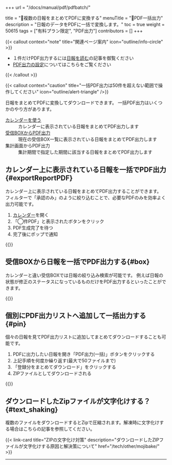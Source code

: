 +++
url = "/docs/manual/pdf/pdfbatch/"

title = "📄複数の日報をまとめてPDFに変換する"
menuTitle = "📄PDF一括出力"
description = "日報のデータをPDFに一括で変換します。"
toc = true
weight = 50615
tags = ["有料プラン限定", "PDF出力"]
contributors = []
+++

{{< callout context="note" title="関連ページ案内" icon="outline/info-circle" >}}

- １件だけPDF出力するには[日報を読む](/docs/manual/read-report/state/#pdf_export)の記事を御覧ください
- [PDF出力の設定](/docs/manual/pdf/pdfoption/)についてはこちらをご覧ください

{{< /callout >}}

{{< callout context="caution" title="一括PDF出力は50件を超えない範囲で操作してください" icon="outline/alert-triangle" />}}

日報をまとめてPDFに変換してダウンロードできます。
一括PDF出力はいくつかのやり方があります。

<dl class="basic">
<dt><a href="/docs/manual/read-report/list/#calendar">カレンダーを使う</a></dt>
<dd>カレンダーに表示されている日報をまとめてPDF出力します</dd>
<dt><a href="/docs/manual/read-report/list">受信BOXからPDF出力</a></dt>
<dd>現在の受信BOX一覧に表示されている日報をまとめてPDF出力します</dd>
<dt>集計画面からPDF出力</dt>
<dd>集計期間で指定した期間に該当する日報をまとめてPDF出力します</dd>
</dl>

## カレンダー上に表示されている日報を一括でPDF出力{#exportReportPDF}

カレンダー上に表示されている日報をまとめてPDF出力することができます。
フィルターで「承認のみ」のように絞り込むことで、必要なPDFのみを効率よく出力可能です。

1. [カレンダー](/docs/manual/read-report/list/#calendar)を開く
2. 「◯件PDF」と表示されたボタンをクリック
3. PDF生成完了を待つ
4. 完了後にポップで通知

{{<icatch filename="img/calendar-pdf" msg="カレンダー上に表示されている日報をワンクリックでまとめてPDFに変換する">}}

## 受信BOXから日報を一括でPDF出力する{#box}

カレンダーと違い受信BOXでは日報の絞り込み検索が可能です。
例えば日報の状態が修正のステータスになっているものだけをPDF出力するといったことができます。

{{<icatch filename="img/filter-pdf" msg="日報を個別に選び、一括でPDFに変換する">}}

## 個別にPDF出力リストへ追加して一括出力する{#pin}

個々の日報を見てPDF出力リストに追加してまとめてダウンロードすることも可能です。

1. PDFに出力したい日報を開き「PDF出力(一括)」ボタンをクリックする
1. 上記手順を何度か繰り返す(最大で50ファイルまで)
1. 「登録分をまとめてダウンロード」をクリックする
1. ZIPファイルとしてダウンロードされる

{{<icatch filename="img/add-pdf" msg="PDFに変換したい日報をリストに追加する">}}

## ダウンロードしたZipファイルが文字化けする？{#text_shaking}

複数のファイルをダウンロードするとZipで圧縮されます。解凍時に文字化けする場合はこちらの記事を参照してください。

{{< link-card title="ZIPの文字化け対策" description="ダウンロードしたZIPファイルが文字化けする原因と解決策について" href="/tech/other/mojibake/" >}}

---
